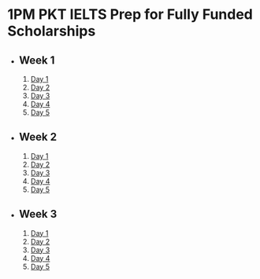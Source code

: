 # 1PM PKT IELTS Prep for Fully Funded Scholarships

- ## Week 1

   1. [Day 1](https://www.facebook.com/iCodeguru/videos/1803293463752672)
   2. [Day 2](https://www.facebook.com/iCodeguru/videos/895569162752852)
   3. [Day 3](https://www.facebook.com/iCodeguru/videos/866672112060752)
   4. [Day 4](https://www.facebook.com/iCodeguru/videos/950109019932502)
   5. [Day 5](https://www.facebook.com/iCodeguru/videos/601241802455381)

- ## Week 2

   1. [Day 1](https://www.facebook.com/iCodeguru/videos/1642946873326931)
   2. [Day 2](https://www.facebook.com/watch/?v=484023281394557)
   3. [Day 3](https://www.facebook.com/iCodeguru/videos/1709204599640885)
   4. [Day 4](https://www.facebook.com/iCodeguru/videos/1131997198334115)
   5. [Day 5](https://www.facebook.com/watch/?v=1396113661359588)

- ## Week 3

   1. [Day 1](https://www.facebook.com/iCodeguru/videos/609680248101706)
   2. [Day 2](https://www.facebook.com/iCodeguru/videos/592891830024649)
   3. [Day 3](https://www.facebook.com/iCodeguru/videos/545206568505053)
   4. [Day 4](https://www.facebook.com/iCodeguru/videos/1686662461915670)
   5. [Day 5](https://www.facebook.com/iCodeguru/videos/1151546642976584)

<!-- - ## Week 

   1. [Day 1]()
   2. [Day 2]()
   3. [Day 3]()
   4. [Day 4]()
   5. [Day 5]() -->